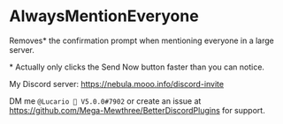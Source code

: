 # AlwaysMentionEveryone

Removes\* the confirmation prompt when mentioning everyone in a large server.

\* Actually only clicks the Send Now button faster than you can notice.

My Discord server: https://nebula.mooo.info/discord-invite

DM me `@Lucario 🌌 V5.0.0#7902` or create an issue at https://github.com/Mega-Mewthree/BetterDiscordPlugins for support.
